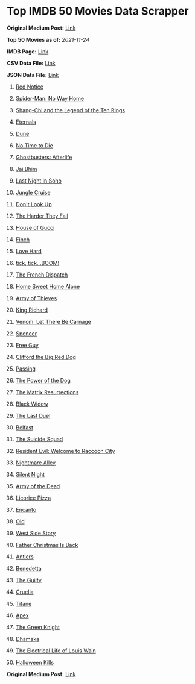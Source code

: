 # Top IMDB 50 Movies Data Scrapper

**Original Medium Post:** [Link](https://medium.com/@nishantsahoo/which-movie-should-i-watch-5c83a3c0f5b1) 

**Top 50 Movies as of:** _2021-11-24_

**IMDB Page:** [Link](http://www.imdb.com/search/title?release_date=2021,2021&title_type=feature)

**CSV Data File:** [Link](/Data/data.csv)

**JSON Data File:** [Link](/Data/data.json)

1. [Red Notice](https://www.imdb.com/title/tt7991608/?ref_=adv_li_tt)

2. [Spider-Man: No Way Home](https://www.imdb.com/title/tt10872600/?ref_=adv_li_tt)

3. [Shang-Chi and the Legend of the Ten Rings](https://www.imdb.com/title/tt9376612/?ref_=adv_li_tt)

4. [Eternals](https://www.imdb.com/title/tt9032400/?ref_=adv_li_tt)

5. [Dune](https://www.imdb.com/title/tt1160419/?ref_=adv_li_tt)

6. [No Time to Die](https://www.imdb.com/title/tt2382320/?ref_=adv_li_tt)

7. [Ghostbusters: Afterlife](https://www.imdb.com/title/tt4513678/?ref_=adv_li_tt)

8. [Jai Bhim](https://www.imdb.com/title/tt15097216/?ref_=adv_li_tt)

9. [Last Night in Soho](https://www.imdb.com/title/tt9639470/?ref_=adv_li_tt)

10. [Jungle Cruise](https://www.imdb.com/title/tt0870154/?ref_=adv_li_tt)

11. [Don't Look Up](https://www.imdb.com/title/tt11286314/?ref_=adv_li_tt)

12. [The Harder They Fall](https://www.imdb.com/title/tt10696784/?ref_=adv_li_tt)

13. [House of Gucci](https://www.imdb.com/title/tt11214590/?ref_=adv_li_tt)

14. [Finch](https://www.imdb.com/title/tt3420504/?ref_=adv_li_tt)

15. [Love Hard](https://www.imdb.com/title/tt10752004/?ref_=adv_li_tt)

16. [tick, tick...BOOM!](https://www.imdb.com/title/tt8721424/?ref_=adv_li_tt)

17. [The French Dispatch](https://www.imdb.com/title/tt8847712/?ref_=adv_li_tt)

18. [Home Sweet Home Alone](https://www.imdb.com/title/tt11012066/?ref_=adv_li_tt)

19. [Army of Thieves](https://www.imdb.com/title/tt13024674/?ref_=adv_li_tt)

20. [King Richard](https://www.imdb.com/title/tt9620288/?ref_=adv_li_tt)

21. [Venom: Let There Be Carnage](https://www.imdb.com/title/tt7097896/?ref_=adv_li_tt)

22. [Spencer](https://www.imdb.com/title/tt12536294/?ref_=adv_li_tt)

23. [Free Guy](https://www.imdb.com/title/tt6264654/?ref_=adv_li_tt)

24. [Clifford the Big Red Dog](https://www.imdb.com/title/tt2397461/?ref_=adv_li_tt)

25. [Passing](https://www.imdb.com/title/tt8893974/?ref_=adv_li_tt)

26. [The Power of the Dog](https://www.imdb.com/title/tt10293406/?ref_=adv_li_tt)

27. [The Matrix Resurrections](https://www.imdb.com/title/tt10838180/?ref_=adv_li_tt)

28. [Black Widow](https://www.imdb.com/title/tt3480822/?ref_=adv_li_tt)

29. [The Last Duel](https://www.imdb.com/title/tt4244994/?ref_=adv_li_tt)

30. [Belfast](https://www.imdb.com/title/tt12789558/?ref_=adv_li_tt)

31. [The Suicide Squad](https://www.imdb.com/title/tt6334354/?ref_=adv_li_tt)

32. [Resident Evil: Welcome to Raccoon City](https://www.imdb.com/title/tt6920084/?ref_=adv_li_tt)

33. [Nightmare Alley](https://www.imdb.com/title/tt7740496/?ref_=adv_li_tt)

34. [Silent Night](https://www.imdb.com/title/tt11628854/?ref_=adv_li_tt)

35. [Army of the Dead](https://www.imdb.com/title/tt0993840/?ref_=adv_li_tt)

36. [Licorice Pizza](https://www.imdb.com/title/tt11271038/?ref_=adv_li_tt)

37. [Encanto](https://www.imdb.com/title/tt2953050/?ref_=adv_li_tt)

38. [Old](https://www.imdb.com/title/tt10954652/?ref_=adv_li_tt)

39. [West Side Story](https://www.imdb.com/title/tt3581652/?ref_=adv_li_tt)

40. [Father Christmas Is Back](https://www.imdb.com/title/tt13103340/?ref_=adv_li_tt)

41. [Antlers](https://www.imdb.com/title/tt7740510/?ref_=adv_li_tt)

42. [Benedetta](https://www.imdb.com/title/tt6823148/?ref_=adv_li_tt)

43. [The Guilty](https://www.imdb.com/title/tt9421570/?ref_=adv_li_tt)

44. [Cruella](https://www.imdb.com/title/tt3228774/?ref_=adv_li_tt)

45. [Titane](https://www.imdb.com/title/tt10944760/?ref_=adv_li_tt)

46. [Apex](https://www.imdb.com/title/tt13265876/?ref_=adv_li_tt)

47. [The Green Knight](https://www.imdb.com/title/tt9243804/?ref_=adv_li_tt)

48. [Dhamaka](https://www.imdb.com/title/tt13510660/?ref_=adv_li_tt)

49. [The Electrical Life of Louis Wain](https://www.imdb.com/title/tt10687506/?ref_=adv_li_tt)

50. [Halloween Kills](https://www.imdb.com/title/tt10665338/?ref_=adv_li_tt)

**Original Medium Post:** [Link](https://medium.com/@nishantsahoo/which-movie-should-i-watch-5c83a3c0f5b1) 
